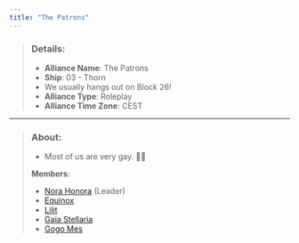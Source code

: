 ```yaml
---
title: "The Patrons"
---
```


> ### Details:
> - **Alliance Name**: The Patrons
> - **Ship**: 03 - Thorn
>-   We usually hangs out on Block 26!
> - **Alliance Type**: Roleplay
> - **Alliance Time Zone**: CEST

---

> ### About:
>-   Most of us are very gay. 🏳️‍🌈
>
>**Members**:
>- [Nora Honora](SubIndexes/Characters/Nora.md) (Leader)
>- [Equinox](SubIndexes/Characters/Equinox.md)
>- [Lilit](SubIndexes/Characters/Lilit.md)
>- [Gaia Stellaria](SubIndexes/Characters/GaiaStellaria.md)
>- [Gogo Mes](SubIndexes/Characters/GogoMes.md)
